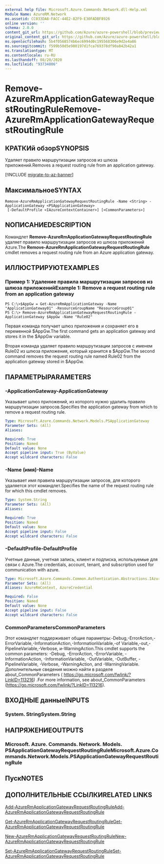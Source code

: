 ```yaml
---
external help file: Microsoft.Azure.Commands.Network.dll-Help.xml
Module Name: AzureRM.Network
ms.assetid: CC033DA8-FACC-44E2-82F9-E30FADBF8926
online version: ''
schema: 2.0.0
content_git_url: https://github.com/Azure/azure-powershell/blob/preview/src/ResourceManager/Network/Commands.Network/help/Remove-AzureRmApplicationGatewayRequestRoutingRule.md
original_content_git_url: https://github.com/Azure/azure-powershell/blob/preview/src/ResourceManager/Network/Commands.Network/help/Remove-AzureRmApplicationGatewayRequestRoutingRule.md
ms.openlocfilehash: 5b4f0568574b6ec6994d0c195568306e9d2e4a86
ms.sourcegitcommit: f599b50d5e980197d1fca769378df90a842b42a1
ms.translationtype: MT
ms.contentlocale: ru-RU
ms.lasthandoff: 08/20/2020
ms.locfileid: "93734806"
---
```

# <span data-ttu-id="9afa8-101">Remove-AzureRmApplicationGatewayRequestRoutingRule</span><span class="sxs-lookup"><span data-stu-id="9afa8-101">Remove-AzureRmApplicationGatewayRequestRoutingRule</span></span>

## <span data-ttu-id="9afa8-102">КРАТКИй обзор</span><span class="sxs-lookup"><span data-stu-id="9afa8-102">SYNOPSIS</span></span>
<span data-ttu-id="9afa8-103">Удаляет правило маршрутизации запросов из шлюза приложений.</span><span class="sxs-lookup"><span data-stu-id="9afa8-103">Removes a request routing rule from an application gateway.</span></span>

[!INCLUDE [migrate-to-az-banner](../../includes/migrate-to-az-banner.md)]

## <span data-ttu-id="9afa8-104">Максимальное</span><span class="sxs-lookup"><span data-stu-id="9afa8-104">SYNTAX</span></span>

```
Remove-AzureRmApplicationGatewayRequestRoutingRule -Name <String> -ApplicationGateway <PSApplicationGateway>
 [-DefaultProfile <IAzureContextContainer>] [<CommonParameters>]
```

## <span data-ttu-id="9afa8-105">NОПИСАНИЕ</span><span class="sxs-lookup"><span data-stu-id="9afa8-105">DESCRIPTION</span></span>
<span data-ttu-id="9afa8-106">Командлет **Remove-AzureRmApplicationGatewayRequestRoutingRule** удаляет правило маршрутизации запросов из шлюза приложений Azure.</span><span class="sxs-lookup"><span data-stu-id="9afa8-106">The **Remove-AzureRmApplicationGatewayRequestRoutingRule** cmdlet removes a request routing rule from an Azure application gateway.</span></span>

## <span data-ttu-id="9afa8-107">ИЛЛЮСТРИРУЮТ</span><span class="sxs-lookup"><span data-stu-id="9afa8-107">EXAMPLES</span></span>

### <span data-ttu-id="9afa8-108">Пример 1: Удаление правила маршрутизации запросов из шлюза приложений</span><span class="sxs-lookup"><span data-stu-id="9afa8-108">Example 1: Remove a request routing rule from an application gateway</span></span>
```
PS C:\>$AppGw = Get-AzureRmApplicationGateway -Name "ApplicationGateway01" -ResourceGroupName "ResourceGroup01"
PS C:\> Remove-AzureRmApplicationGatewayRequestRoutingRule -ApplicationGateway $AppGw -Name "Rule02"
```

<span data-ttu-id="9afa8-109">Первая команда получает шлюз приложения и сохраняет его в переменной $AppGw.</span><span class="sxs-lookup"><span data-stu-id="9afa8-109">The first command gets an application gateway and stores it in the $AppGw variable.</span></span>

<span data-ttu-id="9afa8-110">Вторая команда удаляет правило маршрутизации запросов с именем Rule02 из шлюза приложения, который хранится в $AppGw.</span><span class="sxs-lookup"><span data-stu-id="9afa8-110">The second command removes the request routing rule named Rule02 from the application gateway stored in $AppGw.</span></span>

## <span data-ttu-id="9afa8-111">ПАРАМЕТРЫ</span><span class="sxs-lookup"><span data-stu-id="9afa8-111">PARAMETERS</span></span>

### <span data-ttu-id="9afa8-112">-ApplicationGateway</span><span class="sxs-lookup"><span data-stu-id="9afa8-112">-ApplicationGateway</span></span>
<span data-ttu-id="9afa8-113">Указывает шлюз приложений, из которого нужно удалить правило маршрутизации запросов.</span><span class="sxs-lookup"><span data-stu-id="9afa8-113">Specifies the application gateway from which to remove a request routing rule.</span></span>

```yaml
Type: Microsoft.Azure.Commands.Network.Models.PSApplicationGateway
Parameter Sets: (All)
Aliases: 

Required: True
Position: Named
Default value: None
Accept pipeline input: True (ByValue)
Accept wildcard characters: False
```

### <span data-ttu-id="9afa8-114">-Name (имя)</span><span class="sxs-lookup"><span data-stu-id="9afa8-114">-Name</span></span>
<span data-ttu-id="9afa8-115">Указывает имя правила маршрутизации запросов, для которого удаляется этот командлет.</span><span class="sxs-lookup"><span data-stu-id="9afa8-115">Specifies the name of the request routing rule for which this cmdlet removes.</span></span>

```yaml
Type: System.String
Parameter Sets: (All)
Aliases: 

Required: True
Position: Named
Default value: None
Accept pipeline input: False
Accept wildcard characters: False
```

### <span data-ttu-id="9afa8-116">-DefaultProfile</span><span class="sxs-lookup"><span data-stu-id="9afa8-116">-DefaultProfile</span></span>
<span data-ttu-id="9afa8-117">Учетные данные, учетная запись, клиент и подписка, используемые для связи с Azure.</span><span class="sxs-lookup"><span data-stu-id="9afa8-117">The credentials, account, tenant, and subscription used for communication with azure.</span></span>

```yaml
Type: Microsoft.Azure.Commands.Common.Authentication.Abstractions.IAzureContextContainer
Parameter Sets: (All)
Aliases: AzureRmContext, AzureCredential

Required: False
Position: Named
Default value: None
Accept pipeline input: False
Accept wildcard characters: False
```

### <span data-ttu-id="9afa8-118">CommonParameters</span><span class="sxs-lookup"><span data-stu-id="9afa8-118">CommonParameters</span></span>
<span data-ttu-id="9afa8-119">Этот командлет поддерживает общие параметры:-Debug,-ErrorAction,-ErrorVariable,-InformationAction,-InformationVariable,-of Variable,-out,-PipelineVariable,-Verbose, и-WarningAction.</span><span class="sxs-lookup"><span data-stu-id="9afa8-119">This cmdlet supports the common parameters: -Debug, -ErrorAction, -ErrorVariable, -InformationAction, -InformationVariable, -OutVariable, -OutBuffer, -PipelineVariable, -Verbose, -WarningAction, and -WarningVariable.</span></span> <span data-ttu-id="9afa8-120">Дополнительные сведения можно найти в разделе about_CommonParameters ( https://go.microsoft.com/fwlink/?LinkID=113216) .</span><span class="sxs-lookup"><span data-stu-id="9afa8-120">For more information, see about_CommonParameters (https://go.microsoft.com/fwlink/?LinkID=113216).</span></span>

## <span data-ttu-id="9afa8-121">ВХОДНЫЕ данные</span><span class="sxs-lookup"><span data-stu-id="9afa8-121">INPUTS</span></span>

### <span data-ttu-id="9afa8-122">System. String</span><span class="sxs-lookup"><span data-stu-id="9afa8-122">System.String</span></span>

## <span data-ttu-id="9afa8-123">НАПРЯЖЕНИЕ</span><span class="sxs-lookup"><span data-stu-id="9afa8-123">OUTPUTS</span></span>

### <span data-ttu-id="9afa8-124">Microsoft. Azure. Commands. Network. Models. PSApplicationGatewayRequestRoutingRule</span><span class="sxs-lookup"><span data-stu-id="9afa8-124">Microsoft.Azure.Commands.Network.Models.PSApplicationGatewayRequestRoutingRule</span></span>

## <span data-ttu-id="9afa8-125">Пуск</span><span class="sxs-lookup"><span data-stu-id="9afa8-125">NOTES</span></span>

## <span data-ttu-id="9afa8-126">ДОПОЛНИТЕЛЬНЫЕ ССЫЛКИ</span><span class="sxs-lookup"><span data-stu-id="9afa8-126">RELATED LINKS</span></span>

[<span data-ttu-id="9afa8-127">Add-AzureRmApplicationGatewayRequestRoutingRule</span><span class="sxs-lookup"><span data-stu-id="9afa8-127">Add-AzureRmApplicationGatewayRequestRoutingRule</span></span>](./Add-AzureRmApplicationGatewayRequestRoutingRule.md)

[<span data-ttu-id="9afa8-128">Get-AzureRmApplicationGatewayRequestRoutingRule</span><span class="sxs-lookup"><span data-stu-id="9afa8-128">Get-AzureRmApplicationGatewayRequestRoutingRule</span></span>](./Get-AzureRmApplicationGatewayRequestRoutingRule.md)

[<span data-ttu-id="9afa8-129">New-AzureRmApplicationGatewayRequestRoutingRule</span><span class="sxs-lookup"><span data-stu-id="9afa8-129">New-AzureRmApplicationGatewayRequestRoutingRule</span></span>](./New-AzureRmApplicationGatewayRequestRoutingRule.md)

[<span data-ttu-id="9afa8-130">Set-AzureRmApplicationGatewayRequestRoutingRule</span><span class="sxs-lookup"><span data-stu-id="9afa8-130">Set-AzureRmApplicationGatewayRequestRoutingRule</span></span>](./Set-AzureRmApplicationGatewayRequestRoutingRule.md)


